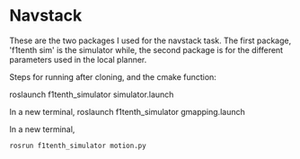 # Navstack
These are the two packages I used for the navstack task. The first package, 'f1tenth sim' is the simulator while, the second package is for the different parameters used in the local planner.


Steps for running after cloning, and the cmake function:

roslaunch f1tenth_simulator simulator.launch 

In a new terminal,
roslaunch f1tenth_simulator gmapping.launch 

In a new terminal,
```bash
rosrun f1tenth_simulator motion.py
```

